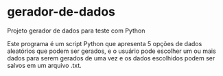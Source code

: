 # gerador-de-dados
Projeto gerador de dados para teste com Python

Este programa é um script Python que apresenta 5 opções de dados aleatórios que podem ser gerados, e o usuário pode escolher um ou mais dados para serem gerados de uma vez e os dados escolhidos podem ser salvos em um arquivo .txt.
